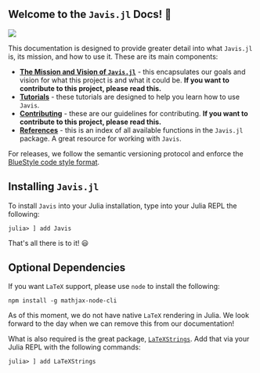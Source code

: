 ## Welcome to the `Javis.jl` Docs! 🥳

![](assets/showcase.gif)

This documentation is designed to provide greater detail into what `Javis.jl` is, its mission, and how to use it.
These are its main components:

- [**The Mission and Vision of `Javis.jl`**](mission) - this encapsulates our goals and vision for what this project is and what it could be. **If you want to contribute to this project, please read this.** 
- [**Tutorials**](tutorials) - these tutorials are designed to help you learn how to use `Javis`.
- [**Contributing**](contributing) - these are our guidelines for contributing. **If you want to contribute to this project, please read this.** 
- [**References**](references) - this is an index of all available functions in the `Javis.jl` package. A great resource for working with `Javis`.

For releases, we follow the semantic versioning protocol and enforce the [BlueStyle code style format](https://github.com/invenia/BlueStyle).

## Installing `Javis.jl`

To install `Javis` into your Julia installation, type into your Julia REPL the following:

```
julia> ] add Javis
```

That's all there is to it! 😃

## Optional Dependencies

If you want `LaTeX` support, please use `node` to install the following:

```
npm install -g mathjax-node-cli
```

As of this moment, we do not have native `LaTeX` rendering in Julia.
We look forward to the day when we can remove this from our documentation!

What is also required is the great package, [`LaTeXStrings`](https://github.com/stevengj/LaTeXStrings.jl).
Add that via your Julia REPL with the following commands:

```
julia> ] add LaTeXStrings
```
